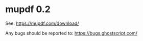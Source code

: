 # mupdf 0.2

See:
https://mupdf.com/download/

Any bugs should be reported to:
https://bugs.ghostscript.com/
